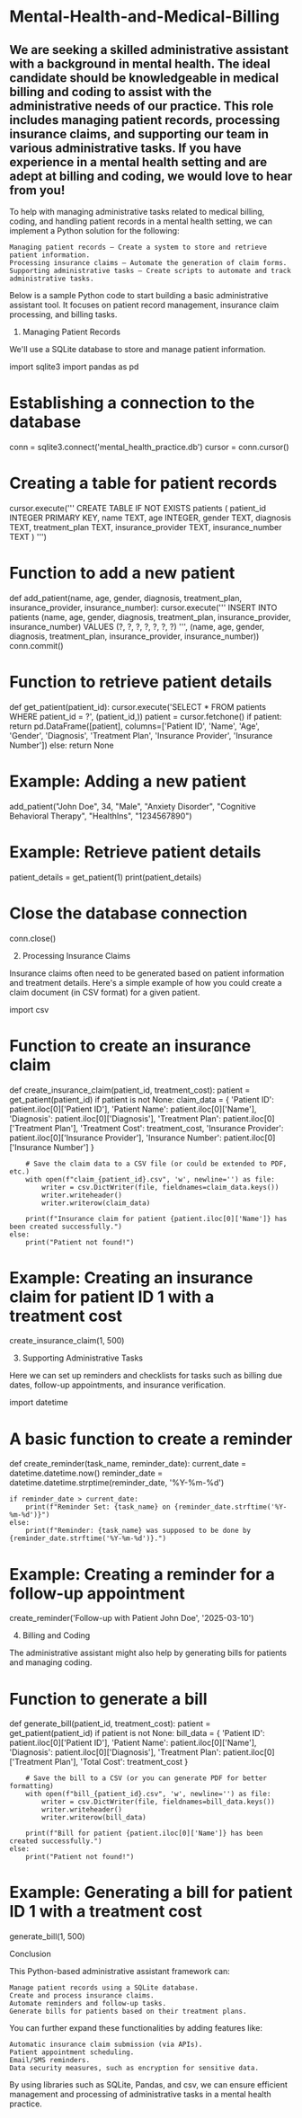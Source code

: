 # Mental-Health-and-Medical-Billing
We are seeking a skilled administrative assistant with a background in mental health. The ideal candidate should be knowledgeable in medical billing and coding to assist with the administrative needs of our practice. This role includes managing patient records, processing insurance claims, and supporting our team in various administrative tasks. If you have experience in a mental health setting and are adept at billing and coding, we would love to hear from you!
---
To help with managing administrative tasks related to medical billing, coding, and handling patient records in a mental health setting, we can implement a Python solution for the following:

    Managing patient records – Create a system to store and retrieve patient information.
    Processing insurance claims – Automate the generation of claim forms.
    Supporting administrative tasks – Create scripts to automate and track administrative tasks.

Below is a sample Python code to start building a basic administrative assistant tool. It focuses on patient record management, insurance claim processing, and billing tasks.
1. Managing Patient Records

We'll use a SQLite database to store and manage patient information.

import sqlite3
import pandas as pd

# Establishing a connection to the database
conn = sqlite3.connect('mental_health_practice.db')
cursor = conn.cursor()

# Creating a table for patient records
cursor.execute('''
CREATE TABLE IF NOT EXISTS patients (
    patient_id INTEGER PRIMARY KEY,
    name TEXT,
    age INTEGER,
    gender TEXT,
    diagnosis TEXT,
    treatment_plan TEXT,
    insurance_provider TEXT,
    insurance_number TEXT
)
''')

# Function to add a new patient
def add_patient(name, age, gender, diagnosis, treatment_plan, insurance_provider, insurance_number):
    cursor.execute('''
    INSERT INTO patients (name, age, gender, diagnosis, treatment_plan, insurance_provider, insurance_number)
    VALUES (?, ?, ?, ?, ?, ?, ?)
    ''', (name, age, gender, diagnosis, treatment_plan, insurance_provider, insurance_number))
    conn.commit()

# Function to retrieve patient details
def get_patient(patient_id):
    cursor.execute('SELECT * FROM patients WHERE patient_id = ?', (patient_id,))
    patient = cursor.fetchone()
    if patient:
        return pd.DataFrame([patient], columns=['Patient ID', 'Name', 'Age', 'Gender', 'Diagnosis', 'Treatment Plan', 'Insurance Provider', 'Insurance Number'])
    else:
        return None

# Example: Adding a new patient
add_patient("John Doe", 34, "Male", "Anxiety Disorder", "Cognitive Behavioral Therapy", "HealthIns", "1234567890")

# Example: Retrieve patient details
patient_details = get_patient(1)
print(patient_details)

# Close the database connection
conn.close()

2. Processing Insurance Claims

Insurance claims often need to be generated based on patient information and treatment details. Here's a simple example of how you could create a claim document (in CSV format) for a given patient.

import csv

# Function to create an insurance claim
def create_insurance_claim(patient_id, treatment_cost):
    patient = get_patient(patient_id)
    if patient is not None:
        claim_data = {
            'Patient ID': patient.iloc[0]['Patient ID'],
            'Patient Name': patient.iloc[0]['Name'],
            'Diagnosis': patient.iloc[0]['Diagnosis'],
            'Treatment Plan': patient.iloc[0]['Treatment Plan'],
            'Treatment Cost': treatment_cost,
            'Insurance Provider': patient.iloc[0]['Insurance Provider'],
            'Insurance Number': patient.iloc[0]['Insurance Number']
        }
        
        # Save the claim data to a CSV file (or could be extended to PDF, etc.)
        with open(f"claim_{patient_id}.csv", 'w', newline='') as file:
            writer = csv.DictWriter(file, fieldnames=claim_data.keys())
            writer.writeheader()
            writer.writerow(claim_data)
        
        print(f"Insurance claim for patient {patient.iloc[0]['Name']} has been created successfully.")
    else:
        print("Patient not found!")

# Example: Creating an insurance claim for patient ID 1 with a treatment cost
create_insurance_claim(1, 500)

3. Supporting Administrative Tasks

Here we can set up reminders and checklists for tasks such as billing due dates, follow-up appointments, and insurance verification.

import datetime

# A basic function to create a reminder
def create_reminder(task_name, reminder_date):
    current_date = datetime.datetime.now()
    reminder_date = datetime.datetime.strptime(reminder_date, '%Y-%m-%d')

    if reminder_date > current_date:
        print(f"Reminder Set: {task_name} on {reminder_date.strftime('%Y-%m-%d')}")
    else:
        print(f"Reminder: {task_name} was supposed to be done by {reminder_date.strftime('%Y-%m-%d')}.")
    
# Example: Creating a reminder for a follow-up appointment
create_reminder('Follow-up with Patient John Doe', '2025-03-10')

4. Billing and Coding

The administrative assistant might also help by generating bills for patients and managing coding.

# Function to generate a bill
def generate_bill(patient_id, treatment_cost):
    patient = get_patient(patient_id)
    if patient is not None:
        bill_data = {
            'Patient ID': patient.iloc[0]['Patient ID'],
            'Patient Name': patient.iloc[0]['Name'],
            'Diagnosis': patient.iloc[0]['Diagnosis'],
            'Treatment Plan': patient.iloc[0]['Treatment Plan'],
            'Total Cost': treatment_cost
        }
        
        # Save the bill to a CSV (or you can generate PDF for better formatting)
        with open(f"bill_{patient_id}.csv", 'w', newline='') as file:
            writer = csv.DictWriter(file, fieldnames=bill_data.keys())
            writer.writeheader()
            writer.writerow(bill_data)
        
        print(f"Bill for patient {patient.iloc[0]['Name']} has been created successfully.")
    else:
        print("Patient not found!")

# Example: Generating a bill for patient ID 1 with a treatment cost
generate_bill(1, 500)

Conclusion

This Python-based administrative assistant framework can:

    Manage patient records using a SQLite database.
    Create and process insurance claims.
    Automate reminders and follow-up tasks.
    Generate bills for patients based on their treatment plans.

You can further expand these functionalities by adding features like:

    Automatic insurance claim submission (via APIs).
    Patient appointment scheduling.
    Email/SMS reminders.
    Data security measures, such as encryption for sensitive data.

By using libraries such as SQLite, Pandas, and csv, we can ensure efficient management and processing of administrative tasks in a mental health practice.
